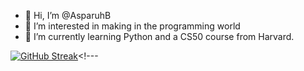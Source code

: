 - 👋 Hi, I’m @AsparuhB
- 👀 I’m interested in making in the programming world
- 🌱 I’m currently learning Python and a CS50 course from Harvard. 

[![GitHub Streak](https://streak-stats.demolab.com?user=AsparuhB&theme=dark)](https://git.io/streak-stats)<!---
